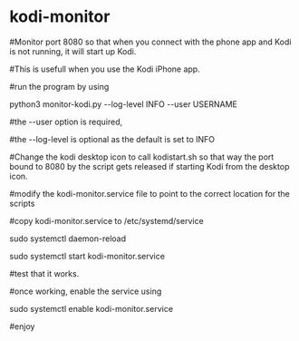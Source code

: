 # kodi-monitor
#Monitor port 8080 so that when you connect with the phone app and Kodi is not running, it will start up Kodi.

#This is usefull when you use the Kodi iPhone app.

#run the program by using

python3 monitor-kodi.py --log-level INFO --user USERNAME

#the --user option is required,

#the --log-level is optional as the default is set to INFO

#Change the kodi desktop icon to call kodistart.sh so that way the port bound to 8080 by the script gets released if starting Kodi from the desktop icon.

#modify the kodi-monitor.service file to point to the correct location for the scripts

#copy kodi-monitor.service to /etc/systemd/service

sudo systemctl daemon-reload

sudo systemctl start kodi-monitor.service

#test that it works.

#once working, enable the service using 

sudo systemctl enable kodi-monitor.service

#enjoy
